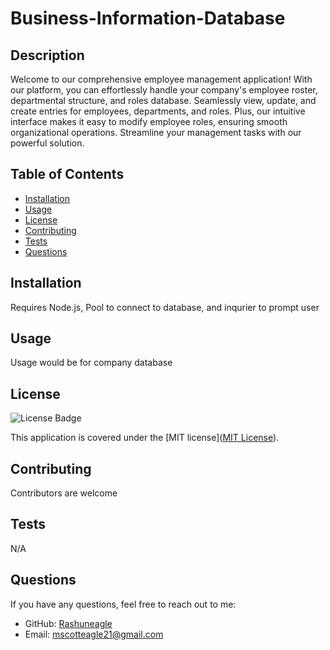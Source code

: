 # Business-Information-Database

## Description
Welcome to our comprehensive employee management application! With our platform, you can effortlessly handle your company's employee roster, departmental structure, and roles database. Seamlessly view, update, and create entries for employees, departments, and roles. Plus, our intuitive interface makes it easy to modify employee roles, ensuring smooth organizational operations. Streamline your management tasks with our powerful solution.
## Table of Contents
- [Installation](#installation)
- [Usage](#usage)
- [License](#license)
- [Contributing](#contributing)
- [Tests](#tests)
- [Questions](#questions)

## Installation
Requires Node.js, Pool to connect to database, and inqurier to prompt user

## Usage
Usage would be for company database

## License
![License Badge](https://img.shields.io/badge/license-MIT-brightgreen)

This application is covered under the [MIT license]([MIT License](https://opensource.org/licenses/MIT)).

## Contributing
Contributors are welcome

## Tests
N/A

## Questions
If you have any questions, feel free to reach out to me:
- GitHub: [Rashuneagle](https://github.com/Rashuneagle)
- Email: mscotteagle21@gmail.com
